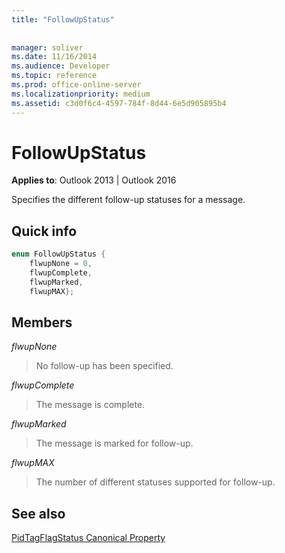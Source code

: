 ```yaml
---
title: "FollowUpStatus"
 
 
manager: soliver
ms.date: 11/16/2014
ms.audience: Developer
ms.topic: reference
ms.prod: office-online-server
ms.localizationpriority: medium
ms.assetid: c3d0f6c4-4597-784f-8d44-6e5d905895b4
---
```


# FollowUpStatus

  
  
**Applies to**: Outlook 2013 | Outlook 2016 
  
Specifies the different follow-up statuses for a message.
  
## Quick info

```cpp
enum FollowUpStatus { 
    flwupNone = 0, 
    flwupComplete, 
    flwupMarked, 
    flwupMAX}; 

```

## Members

 _flwupNone_
  
> No follow-up has been specified.
    
 _flwupComplete_
  
> The message is complete.
    
 _flwupMarked_
  
> The message is marked for follow-up.
    
 _flwupMAX_
  
> The number of different statuses supported for follow-up.
    
## See also



[PidTagFlagStatus Canonical Property](pidtagflagstatus-canonical-property.md)

